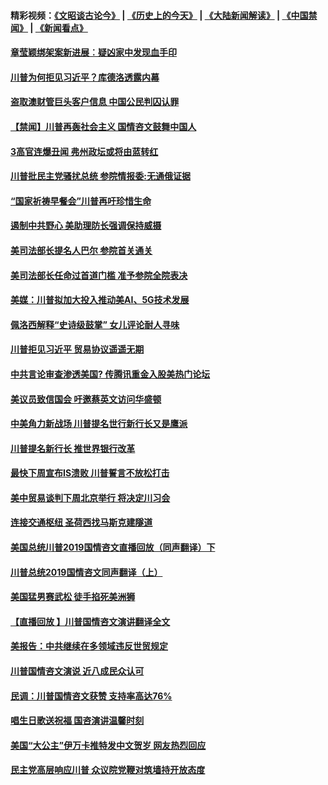 #### 精彩视频：[《文昭谈古论今》](http://45.32.25.56/wenzhao) | [《历史上的今天》](http://45.32.25.56/today-in-history) | [《大陆新闻解读》](http://45.32.25.56/ntdtv-comedy) | [《中国禁闻》](http://45.32.25.56/ntdtv-news) | [《新闻看点》](http://45.32.25.56/news-insight) 

 #### [章莹颖绑架案新进展︰疑凶家中发现血手印](../pages/prog203/a102507282.md?t=02082131?t=02081831?t=02081531?t=02081331) 

#### [川普为何拒见习近平？库德洛透露内幕](../pages/prog203/a102507187.md?t=02082131?t=02081831?t=02081531?t=02081331) 

#### [盗取澳财管巨头客户信息 中国公民判囚认罪](../pages/prog203/a102507084.md?t=02082131?t=02081831?t=02081531?t=02081331) 

#### [【禁闻】川普再轰社会主义 国情咨文鼓舞中国人](../pages/prog203/a102507077.md?t=02082131?t=02081831?t=02081531?t=02081331) 

#### [3高官连爆丑闻 弗州政坛或将由蓝转红](../pages/prog203/a102506962.md?t=02082131?t=02081831?t=02081531?t=02081331) 

#### [川普批民主党骚扰总统 参院情报委:无通俄证据](../pages/prog203/a102507035.md?t=02082131?t=02081831?t=02081531?t=02081331) 

#### [“国家祈祷早餐会”川普再吁珍惜生命](../pages/prog203/a102507041.md?t=02082131?t=02081831?t=02081531?t=02081331) 

#### [遏制中共野心 美助理防长强调保持威摄](../pages/prog203/a102507015.md?t=02082131?t=02081831?t=02081531?t=02081331) 

#### [美司法部长提名人巴尔 参院首关通关](../pages/prog203/a102506997.md?t=02082131?t=02081831?t=02081531?t=02081331) 

#### [美司法部长任命过首道门槛 准予参院全院表决](../pages/prog203/a102506893.md?t=02082131?t=02081831?t=02081531?t=02081331) 

#### [美媒：川普拟加大投入推动美AI、5G技术发展](../pages/prog203/a102506873.md?t=02082131?t=02081831?t=02081531?t=02081331) 

#### [佩洛西解释“史诗级鼓掌” 女儿评论耐人寻味](../pages/prog203/a102506762.md?t=02082131?t=02081831?t=02081531?t=02081331) 

#### [川普拒见习近平 贸易协议遥遥无期](../pages/prog203/a102506831.md?t=02082131?t=02081831?t=02081531?t=02081331) 

#### [中共言论审查渗透美国? 传腾讯重金入股美热门论坛](../pages/prog203/a102506821.md?t=02082131?t=02081831?t=02081531?t=02081331) 

#### [美议员致信国会 吁邀蔡英文访问华盛顿](../pages/prog203/a102506749.md?t=02082131?t=02081831?t=02081531?t=02081331) 

#### [中美角力新战场 川普提名世行新行长又是鹰派](../pages/prog203/a102506708.md?t=02082131?t=02081831?t=02081531?t=02081331) 

#### [川普提名新行长 推世界银行改革](../pages/prog203/a102506714.md?t=02082131?t=02081831?t=02081531?t=02081331) 

#### [最快下周宣布IS溃败 川普誓言不放松打击](../pages/prog203/a102506705.md?t=02082131?t=02081831?t=02081531?t=02081331) 

#### [美中贸易谈判下周北京举行 将决定川习会](../pages/prog203/a102506699.md?t=02082131?t=02081831?t=02081531?t=02081331) 

#### [连接交通枢纽 圣荷西找马斯克建隧道](../pages/prog203/a102506669.md?t=02082131?t=02081831?t=02081531?t=02081331) 

#### [美国总统川普2019国情咨文直播回放（同声翻译）下](../pages/prog203/a102506526.md?t=02082131?t=02081831?t=02081531?t=02081331) 

#### [川普总统2019国情咨文同声翻译（上）](../pages/prog203/a102506521.md?t=02082131?t=02081831?t=02081531?t=02081331) 

#### [美国猛男赛武松  徒手掐死美洲狮](../pages/prog203/a102506475.md?t=02082131?t=02081831?t=02081531?t=02081331) 

#### [【直播回放 】川普国情咨文演讲翻译全文](../pages/prog203/a102505805.md?t=02082131?t=02081831?t=02081531?t=02081331) 

#### [美报告：中共继续在多领域违反世贸规定](../pages/prog203/a102506340.md?t=02082131?t=02081831?t=02081531?t=02081331) 

#### [川普国情咨文演说 近八成民众认可](../pages/prog203/a102505753.md?t=02082131?t=02081831?t=02081531?t=02081331) 

#### [民调：川普国情咨文获赞 支持率高达76%](../pages/prog203/a102506084.md?t=02082131?t=02081831?t=02081531?t=02081331) 

#### [唱生日歌送祝福 国咨演讲温馨时刻](../pages/prog203/a102506023.md?t=02082131?t=02081831?t=02081531?t=02081331) 

#### [美国“大公主”伊万卡推特发中文贺岁 网友热烈回应](../pages/prog203/a102505967.md?t=02082131?t=02081831?t=02081531?t=02081331) 

#### [民主党高层响应川普 众议院党鞭对筑墙持开放态度](../pages/prog203/a102505987.md?t=02082131?t=02081831?t=02081531?t=02081331) 

